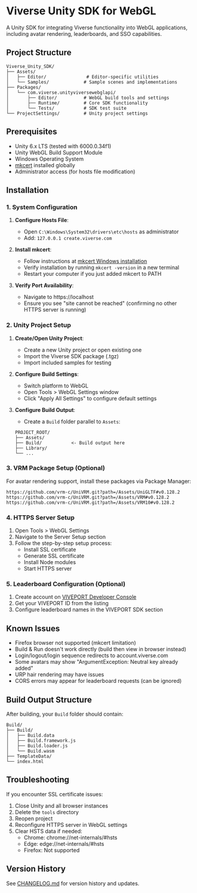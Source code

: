 # Viverse Unity SDK for WebGL

A Unity SDK for integrating Viverse functionality into WebGL applications, including avatar rendering, leaderboards, and SSO capabilities.

## Project Structure

```
Viverse_Unity_SDK/
├── Assets/
│   ├── Editor/               # Editor-specific utilities
│   └── Samples/             # Sample scenes and implementations
├── Packages/
│   └── com.viverse.unityviversewebglapi/
│       ├── Editor/          # WebGL build tools and settings
│       ├── Runtime/         # Core SDK functionality
│       └── Tests/           # SDK test suite
└── ProjectSettings/         # Unity project settings
```

## Prerequisites

- Unity 6.x LTS (tested with 6000.0.34f1)
- Unity WebGL Build Support Module
- Windows Operating System
- [mkcert](https://github.com/FiloSottile/mkcert) installed globally
- Administrator access (for hosts file modification)

## Installation

### 1. System Configuration

1. **Configure Hosts File**:
   - Open `C:\Windows\System32\drivers\etc\hosts` as administrator
   - Add: `127.0.0.1 create.viverse.com`

2. **Install mkcert**:
   - Follow instructions at [mkcert Windows installation](https://github.com/FiloSottile/mkcert?tab=readme-ov-file#windows)
   - Verify installation by running `mkcert -version` in a new terminal
   - Restart your computer if you just added mkcert to PATH

3. **Verify Port Availability**:
   - Navigate to https://localhost
   - Ensure you see "site cannot be reached" (confirming no other HTTPS server is running)

### 2. Unity Project Setup

1. **Create/Open Unity Project**:
   - Create a new Unity project or open existing one
   - Import the Viverse SDK package (.tgz)
   - Import included samples for testing

2. **Configure Build Settings**:
   - Switch platform to WebGL
   - Open Tools > WebGL Settings window
   - Click "Apply All Settings" to configure default settings

3. **Configure Build Output**:
   - Create a `Build` folder parallel to `Assets`:
   ```
   PROJECT_ROOT/
   ├── Assets/
   ├── Build/           <- Build output here
   ├── Library/
   └── ...
   ```

### 3. VRM Package Setup (Optional)

For avatar rendering support, install these packages via Package Manager:
```
https://github.com/vrm-c/UniVRM.git?path=/Assets/UniGLTF#v0.128.2
https://github.com/vrm-c/UniVRM.git?path=/Assets/VRM#v0.128.2
https://github.com/vrm-c/UniVRM.git?path=/Assets/VRM10#v0.128.2
```

### 4. HTTPS Server Setup

1. Open Tools > WebGL Settings
2. Navigate to the Server Setup section
3. Follow the step-by-step setup process:
   - Install SSL certificate
   - Generate SSL certificate
   - Install Node modules
   - Start HTTPS server

### 5. Leaderboard Configuration (Optional)

1. Create account on [VIVEPORT Developer Console](https://developer.viveport.com/console/titles)
2. Get your VIVEPORT ID from the listing
3. Configure leaderboard names in the VIVEPORT SDK section

## Known Issues

- Firefox browser not supported (mkcert limitation)
- Build & Run doesn't work directly (build then view in browser instead)
- Login/logout/login sequence redirects to account.viverse.com
- Some avatars may show "ArgumentException: Neutral key already added"
- URP hair rendering may have issues
- CORS errors may appear for leaderboard requests (can be ignored)

## Build Output Structure

After building, your `Build` folder should contain:
```
Build/
├── Build/
│   ├── Build.data
│   ├── Build.framework.js
│   ├── Build.loader.js
│   └── Build.wasm
├── TemplateData/
└── index.html
```

## Troubleshooting

If you encounter SSL certificate issues:
1. Close Unity and all browser instances
2. Delete the `tools` directory
3. Reopen project
4. Reconfigure HTTPS server in WebGL settings
5. Clear HSTS data if needed:
   - Chrome: chrome://net-internals/#hsts
   - Edge: edge://net-internals/#hsts
   - Firefox: Not supported

## Version History

See [CHANGELOG.md](CHANGELOG.md) for version history and updates.